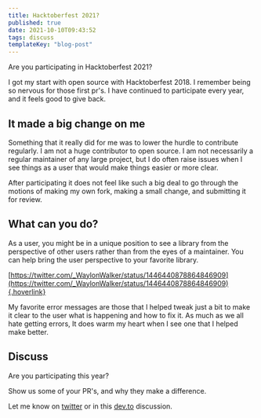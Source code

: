 ```yaml
---
title: Hacktoberfest 2021?
published: true
date: 2021-10-10T09:43:52
tags: discuss
templateKey: "blog-post"
---
```


Are you participating in Hacktoberfest 2021?

I got my start with open source with Hacktoberfest 2018. I remember being so
nervous for those first pr's. I have continued to participate every year, and
it feels good to give back.

## It made a big change on me

Something that it really did for me was to lower the hurdle to contribute
regularly. I am not a huge contributor to open source. I am not necessarily a
regular maintainer of any large project, but I do often raise issues when I see
things as a user that would make things easier or more clear.

After participating it does not feel like such a big deal to go through the
motions of making my own fork, making a small change, and submitting it for
review.

## What can you do?

As a user, you might be in a unique position to see a library from the
perspective of other users rather than from the eyes of a maintainer. You can
help bring the user perspective to your favorite library.

[https://twitter.com/_WaylonWalker/status/1446440878864846909](https://twitter.com/_WaylonWalker/status/1446440878864846909){.hoverlink}

My favorite error messages are those that I helped tweak just a bit to make it
clear to the user what is happening and how to fix it. As much as we all hate
getting errors, It does warm my heart when I see one that I helped make better.

## Discuss

Are you participating this year?

Show us some of your PR's, and why they make a difference.

Let me know on [twitter](https://twitter.com/_WaylonWalker) or in this
[dev.to](https://dev.to/waylonwalker/hacktoberfest-2021-1mkf) discussion.
